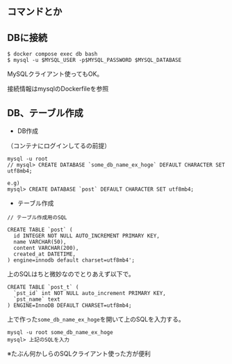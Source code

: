 ## コマンドとか

## DBに接続

```
$ docker compose exec db bash
$ mysql -u $MYSQL_USER -p$MYSQL_PASSWORD $MYSQL_DATABASE
```

MySQLクライアント使ってもOK。
<!-- https://tableplus.com/download -->
接続情報はmysqlのDockerfileを参照


## DB、テーブル作成

 - DB作成

（コンテナにログインしてるの前提）
```
mysql -u root
// mysql> CREATE DATABASE `some_db_name_ex_hoge` DEFAULT CHARACTER SET utf8mb4;

e.g)
mysql> CREATE DATABASE `post` DEFAULT CHARACTER SET utf8mb4;
```

 - テーブル作成

```
// テーブル作成用のSQL

CREATE TABLE `post` (
  id INTEGER NOT NULL AUTO_INCREMENT PRIMARY KEY,
  name VARCHAR(50),
  content VARCHAR(200),
  created_at DATETIME,
) engine=innodb default charset=utf8mb4';
```

上のSQLはちと微妙なのでとりあえず以下で。

```
CREATE TABLE `post_t` (
  `pst_id` int NOT NULL auto_increment PRIMARY KEY,
  `pst_name` text
) ENGINE=InnoDB DEFAULT CHARSET=utf8mb4;

```
上で作った`some_db_name_ex_hoge`を開いて上のSQLを入力する。

```
mysql -u root some_db_name_ex_hoge
mysql> 上記のSQLを入力
```

※たぶん何かしらのSQLクライアント使った方が便利
